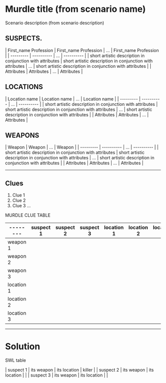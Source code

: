 # Murdle title (from scenario name)

Scenario description (from scenario description)


## SUSPECTS.

| First_name Profession | First_name Profession | ... | First_name Profession |
| --------- | ---------- | ... | ---------- |
| short artistic description in conjunction with attributes | short artistic description in conjunction with attributes | ... | short artistic description in conjunction with attributes |
| Attributes | Attributes | ... | Attributes |


## LOCATIONS

| Location name | Location name | ... | Location name |
| --------- | ---------- | ... | ---------- |
| short artistic description in conjunction with attributes | short artistic description in conjunction with attributes | ... | short artistic description in conjunction with attributes |
| Attributes | Attributes | ... | Attributes |

## WEAPONS

| Weapon | Weapon | ... | Weapon |
| --------- | ---------- | ... | ---------- |
| short artistic description in conjunction with attributes | short artistic description in conjunction with attributes | ... | short artistic description in conjunction with attributes |
| Attributes | Attributes | ... | Attributes |

---

## Clues
1. Clue 1
2. Clue 2
3. Clue 3
...


MURDLE CLUE TABLE

|--------| suspect 1 | suspect 2 | suspect 3 | location 1 | location 2 | location 3 |
| -- | -- | -- | -- | -- | -- | -- |
| weapon 1| | | | | | |
| weapon 2| | | | | | |
| weapon 3| | | | | | |
| location 1 | | | | | | |
| location 2 | | | | | | |
| location 3 | | | | | | |

---

# Solution

SWL table

 | suspect 1 |  its weapon | its location | killer |
 | suspect 2 |  its weapon | its location | |
 | suspect 3 |  its weapon | its location | |

